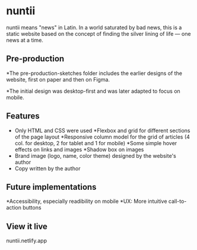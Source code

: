 # nuntii

nuntii means "news" in Latin. In a world saturated by bad news, this is a static website based on the concept of finding the silver lining of life — one news at a time.

## Pre-production

*The pre-production-sketches folder includes the earlier designs of the website, first on paper and then on Figma. 

*The initial design was desktop-first and was later adapted to focus on mobile. 

## Features

* Only HTML and CSS were used
*Flexbox and grid for different sections of the page layout
*Responsive column model for the grid of articles (4 col. for desktop, 2 for tablet and 1 for mobile)
*Some simple hover effects on links and images
*Shadow box on images
* Brand image (logo, name, color theme) designed by the website's author
* Copy written by the author

## Future implementations

*Accessibility, especially readibility on mobile 
*UX: More intuitive call-to-action buttons 


## View it live

nuntii.netlify.app
